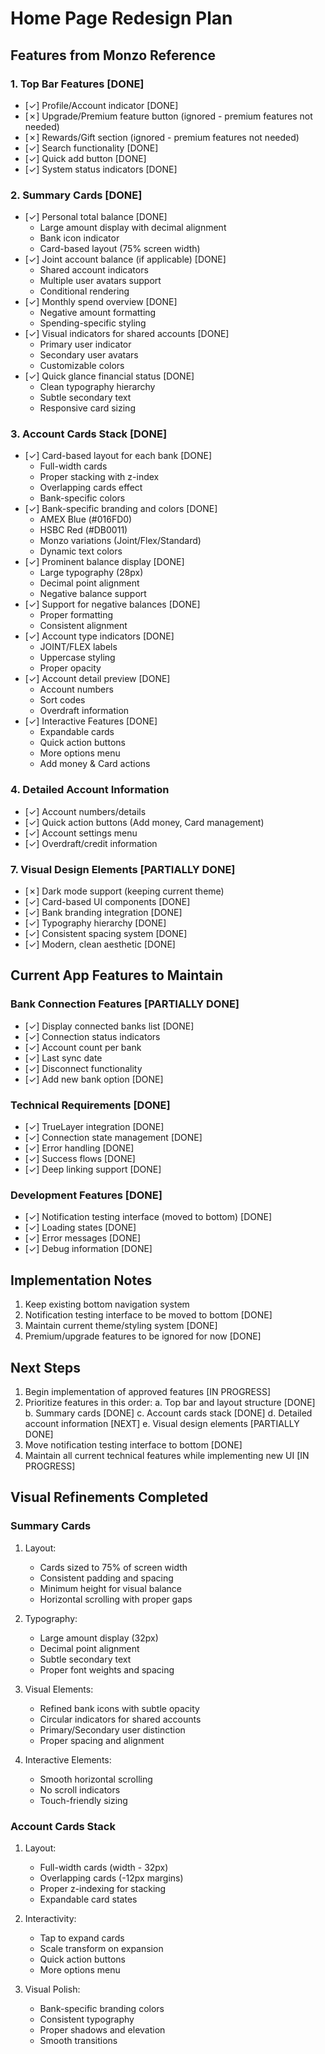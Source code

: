 # Home Page Redesign Plan

## Features from Monzo Reference

### 1. Top Bar Features [DONE]

- [✓] Profile/Account indicator [DONE]
- [✗] Upgrade/Premium feature button (ignored - premium features not needed)
- [✗] Rewards/Gift section (ignored - premium features not needed)
- [✓] Search functionality [DONE]
- [✓] Quick add button [DONE]
- [✓] System status indicators [DONE]

### 2. Summary Cards [DONE]

- [✓] Personal total balance [DONE]
  - Large amount display with decimal alignment
  - Bank icon indicator
  - Card-based layout (75% screen width)
- [✓] Joint account balance (if applicable) [DONE]
  - Shared account indicators
  - Multiple user avatars support
  - Conditional rendering
- [✓] Monthly spend overview [DONE]
  - Negative amount formatting
  - Spending-specific styling
- [✓] Visual indicators for shared accounts [DONE]
  - Primary user indicator
  - Secondary user avatars
  - Customizable colors
- [✓] Quick glance financial status [DONE]
  - Clean typography hierarchy
  - Subtle secondary text
  - Responsive card sizing

### 3. Account Cards Stack [DONE]

- [✓] Card-based layout for each bank [DONE]
  - Full-width cards
  - Proper stacking with z-index
  - Overlapping cards effect
  - Bank-specific colors
- [✓] Bank-specific branding and colors [DONE]
  - AMEX Blue (#016FD0)
  - HSBC Red (#DB0011)
  - Monzo variations (Joint/Flex/Standard)
  - Dynamic text colors
- [✓] Prominent balance display [DONE]
  - Large typography (28px)
  - Decimal point alignment
  - Negative balance support
- [✓] Support for negative balances [DONE]
  - Proper formatting
  - Consistent alignment
- [✓] Account type indicators [DONE]
  - JOINT/FLEX labels
  - Uppercase styling
  - Proper opacity
- [✓] Account detail preview [DONE]
  - Account numbers
  - Sort codes
  - Overdraft information
- [✓] Interactive Features [DONE]
  - Expandable cards
  - Quick action buttons
  - More options menu
  - Add money & Card actions

### 4. Detailed Account Information

- [✓] Account numbers/details
- [✓] Quick action buttons (Add money, Card management)
- [✓] Account settings menu
- [✓] Overdraft/credit information

### 7. Visual Design Elements [PARTIALLY DONE]

- [✗] Dark mode support (keeping current theme)
- [✓] Card-based UI components [DONE]
- [✓] Bank branding integration [DONE]
- [✓] Typography hierarchy [DONE]
- [✓] Consistent spacing system [DONE]
- [✓] Modern, clean aesthetic [DONE]

## Current App Features to Maintain

### Bank Connection Features [PARTIALLY DONE]

- [✓] Display connected banks list [DONE]
- [✓] Connection status indicators
- [✓] Account count per bank
- [✓] Last sync date
- [✓] Disconnect functionality
- [✓] Add new bank option [DONE]

### Technical Requirements [DONE]

- [✓] TrueLayer integration [DONE]
- [✓] Connection state management [DONE]
- [✓] Error handling [DONE]
- [✓] Success flows [DONE]
- [✓] Deep linking support [DONE]

### Development Features [DONE]

- [✓] Notification testing interface (moved to bottom) [DONE]
- [✓] Loading states [DONE]
- [✓] Error messages [DONE]
- [✓] Debug information [DONE]

## Implementation Notes

1. Keep existing bottom navigation system
2. Notification testing interface to be moved to bottom [DONE]
3. Maintain current theme/styling system [DONE]
4. Premium/upgrade features to be ignored for now [DONE]

## Next Steps

1. Begin implementation of approved features [IN PROGRESS]
2. Prioritize features in this order:
   a. Top bar and layout structure [DONE]
   b. Summary cards [DONE]
   c. Account cards stack [DONE]
   d. Detailed account information [NEXT]
   e. Visual design elements [PARTIALLY DONE]
3. Move notification testing interface to bottom [DONE]
4. Maintain all current technical features while implementing new UI [IN PROGRESS]

## Visual Refinements Completed

### Summary Cards

1. Layout:

   - Cards sized to 75% of screen width
   - Consistent padding and spacing
   - Minimum height for visual balance
   - Horizontal scrolling with proper gaps

2. Typography:

   - Large amount display (32px)
   - Decimal point alignment
   - Subtle secondary text
   - Proper font weights and spacing

3. Visual Elements:

   - Refined bank icons with subtle opacity
   - Circular indicators for shared accounts
   - Primary/Secondary user distinction
   - Proper spacing and alignment

4. Interactive Elements:
   - Smooth horizontal scrolling
   - No scroll indicators
   - Touch-friendly sizing

### Account Cards Stack

1. Layout:

   - Full-width cards (width - 32px)
   - Overlapping cards (-12px margins)
   - Proper z-indexing for stacking
   - Expandable card states

2. Interactivity:

   - Tap to expand cards
   - Scale transform on expansion
   - Quick action buttons
   - More options menu

3. Visual Polish:
   - Bank-specific branding colors
   - Consistent typography
   - Proper shadows and elevation
   - Smooth transitions
